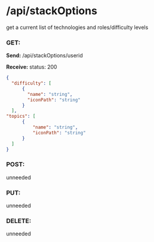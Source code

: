 # **/api/stackOptions**

<!-- ! ADD ROUTE DESCRIPTION HERE -->

get a current list of technologies and roles/difficulty levels

### GET:

**Send:**
/api/stackOptions/userid

**Receive:** status: 200

```JSON
{
  "difficulty": [
      {
        "name": "string",
        "iconPath": "string"
      }
  ],
"topics": [
      {
          "name": "string",
          "iconPath": "string"
      }
  ]
}
```

### POST:

unneeded

### PUT:

unneeded

### DELETE:

unneeded
